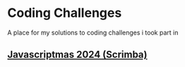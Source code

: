 # Coding Challenges
A place for my solutions to coding challenges i took part in

## [Javascriptmas 2024 (Scrimba)](https://github.com/new-AF/Coding-Challenges/tree/main/Javascriptmas%202024%20(Scrimba))
